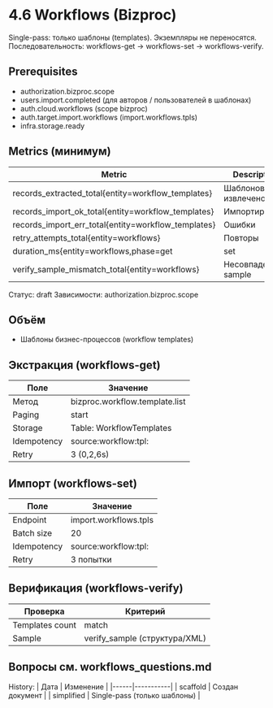 # 4.6 Workflows (Bizproc)
Single-pass: только шаблоны (templates). Экземпляры не переносятся.
Последовательность: workflows-get -> workflows-set -> workflows-verify.

## Prerequisites
- authorization.bizproc.scope
- users.import.completed (для авторов / пользователей в шаблонах)
- auth.cloud.workflows (scope bizproc)
- auth.target.import.workflows (import.workflows.tpls)
- infra.storage.ready

## Metrics (минимум)
| Metric | Description |
|--------|-------------|
| records_extracted_total{entity=workflow_templates} | Шаблонов извлечено |
| records_import_ok_total{entity=workflow_templates} | Импортировано |
| records_import_err_total{entity=workflow_templates} | Ошибки |
| retry_attempts_total{entity=workflows} | Повторы |
| duration_ms{entity=workflows,phase=get|set|verify} | Время фаз |
| verify_sample_mismatch_total{entity=workflows} | Несовпадения sample |
Статус: draft
Зависимости: authorization.bizproc.scope

## Объём
- Шаблоны бизнес-процессов (workflow templates)

## Экстракция (workflows-get)
| Поле | Значение |
|------|----------|
| Метод | bizproc.workflow.template.list |
| Paging | start |
| Storage | Table: WorkflowTemplates |
| Idempotency | source:workflow:tpl:<id> |
| Retry | 3 (0,2,6s) |

<!-- Экземпляры не переносятся по упрощённой модели -->

## Импорт (workflows-set)
| Поле | Значение |
|------|----------|
| Endpoint | import.workflows.tpls |
| Batch size | 20 |
| Idempotency | source:workflow:tpl:<id> |
| Retry | 3 попытки |

## Верификация (workflows-verify)
| Проверка | Критерий |
|----------|----------|
| Templates count | match |
| Sample | verify_sample (структура/XML) |

## Вопросы см. workflows_questions.md

History:
| Дата | Изменение |
|------|-----------|
| scaffold | Создан документ |
| simplified | Single-pass (только шаблоны) |
